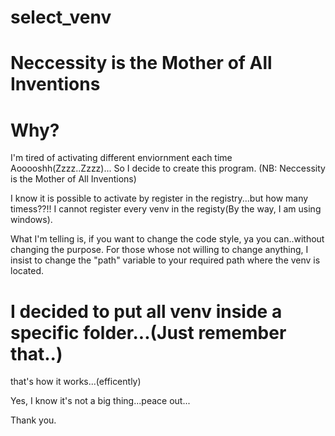 # select_venv

# Neccessity is the Mother of All Inventions

# Why?

I'm tired of activating different enviornment each time Aooooshh(Zzzz..Zzzz)...
So I decide to create this program. (NB: Neccessity is the Mother of All Inventions)

I know it is possible to activate by register in the registry...but how many timess??!!
I cannot register every venv in the registy(By the way, I am using windows).

What I'm telling is, if you want to change the code style, ya you can..without changing the purpose.
For those whose not willing to change anything, I insist to change the "path" variable to your required path where the venv is located.

# I decided to put all venv inside a specific folder...(Just remember that..)
that's how it works...(efficently)


Yes, I know it's not a big thing...peace out...

Thank you.